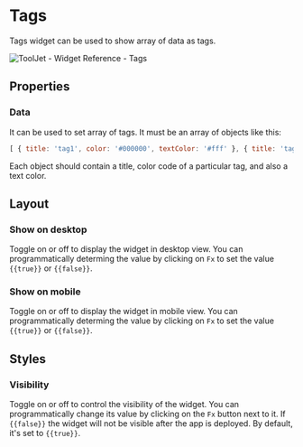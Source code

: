# Tags

Tags widget can be used to show array of data as tags.

<div style={{textAlign: 'center'}}>

![ToolJet - Widget Reference - Tags](/img/widgets/tags/tags.png)

</div>

## Properties

### Data

It can be used to set array of tags. It must be an array of objects like this:

```js
[ { title: 'tag1', color: '#000000', textColor: '#fff' }, { title: 'tag2', color: '#fefefe', textColor: 'green' } ]
```

Each object should contain a title, color code of a particular tag, and also a text color.

## Layout

### Show on desktop

Toggle on or off to display the widget in desktop view. You can programmatically determing the value by clicking on `Fx` to set the value `{{true}}` or `{{false}}`.
### Show on mobile

Toggle on or off to display the widget in mobile view. You can programmatically determing the value by clicking on `Fx` to set the value `{{true}}` or `{{false}}`.

## Styles

### Visibility

Toggle on or off to control the visibility of the widget. You can programmatically change its value by clicking on the `Fx` button next to it. If `{{false}}` the widget will not be visible after the app is deployed. By default, it's set to `{{true}}`.